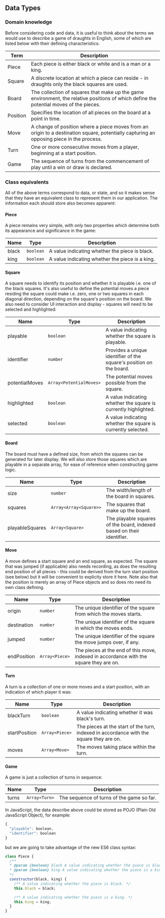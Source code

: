 ## Data Types

### Domain knowledge
Before considering code and data, it is useful to think about the terms we would use to describe a game of draughts in English, some of which are listed below with their defining characteristics:

| Term            | Description                                                  | 
|-----------------|--------------------------------------------------------------|
| Piece           | Each piece is either black or white and is a man or a king.  |
| Square          | A discrete location at which a piece can reside - in draughts only the black squares are used. |
| Board	          | The collection of squares that make up the game environment, the relative positions of which define the potential moves of the pieces. |
| Position        | Specifies the location of all pieces on the board at a point in time. |
| Move            | A change of position where a piece moves from an origin to a destination square, potentially capturing an opposing piece in the process. |
| Turn            | One or more consecutive moves from a player, beginning at a start position. |
| Game            | The sequence of turns from the commencement of play until a win or draw is declared. |

### Class equivalents
All of the above terms correspond to data, or state, and so it makes sense that they have an equivalent class to represent them in our application. The information each should store also becomes apparent:

#### Piece
A piece remains very simple, with only two properties which determine both its appearance and significance in the game:

| Name            | Type            | Description                       | 
|-----------------|-----------------|-----------------------------------|
| black           | `boolean`       | A value indicating whether the piece is black. |
| king            | `boolean`       | A value indicating whether the piece is a king. |

#### Square
A square needs to identify its position and whether it is playable i.e. one of the black squares. It's also useful to define the potential moves a piece residing the square could make i.e. zero, one or two squares in each diagonal direction, depending on the square's position on the board. We also need to consider UI interaction and display - squares will need to be selected and highlighted:

| Name            | Type            | Description                       | 
|-----------------|-----------------|-----------------------------------|
| playable        | `boolean`       | A value indicating whether the square is playable. |
| identifier      | `number`        | Provides a unique identifier of the square's position on the board. |
| potentialMoves  | `Array<PotentialMoves>` | The potential moves possible from the square. |
| highlighted     | `boolean`       | A value indicating whether the square is currently highlighted. |
| selected        | `boolean`       | A value indicating whether the square is currently selected. |

#### Board
The board must have a defined size, from which the squares can be generated for later display. We will also store those squares which are playable in a separate array, for ease of reference when constructing game logic.

| Name            | Type            | Description                       | 
|-----------------|-----------------|-----------------------------------|
| size            | `number`        | The width/length of the board in squares. |
| squares         | `Array<Array<Square>>` | The squares that make up the board.  |
| playableSquares | `Array<Square>` | The playable squares of the board, indexed based on their identifier. |

#### Move
A move defines a start square and an end square, as expected. The square that was jumped (if applicable) also needs recording, as does the resulting end position of all pieces - this could be derived from the turn start position (see below) but it will be convenient to explicity store it here. Note also that the position is merely an array of Piece objects and so does nto need its own class defining.

| Name            | Type            | Description                       | 
|-----------------|-----------------|-----------------------------------|
| origin          | `number`        | The unique identifier of the square from which the moves starts. |
| destination     | `number`        | The unique identifier of the square in which the moves ends.  |
| jumped          | `number`        | The unique identifier of the square the move jumps over, if any.  |
| endPosition     | `Array<Piece>`  | The pieces at the end of this move, indexed in accordance with the square they are on. |

#### Turn
A turn is a collection of one or more moves and a start position, with an indication of which player it was:

| Name            | Type            | Description                       | 
|-----------------|-----------------|-----------------------------------|
| blackTurn       | `boolean`       | A value indicating whether it was black's turn. |
| startPosition   | `Array<Piece>`  | The pieces at the start of the turn, indexed in accordance with the square they are on. |
| moves           | `Array<Move>`   | The moves taking place within the turn. |

#### Game
A game is just a collection of turns in sequence:

| Name            | Type            | Description                       | 
|-----------------|-----------------|-----------------------------------|
| turns           | `Array<Turn>`   | The sequence of turns of the game so far. |

In JavaScript, the data describe above could be stored as POJO (Plain Old JavaScript Object), for example:

```JavaScript
{
  "playable": boolean,
  "identifier": boolean
}
```

but we are going to take advantage of the new ES6 class syntax:

```JavaScript
class Piece {
  /**
  * @param {boolean} black A value indicating whether the piece is black.
  * @param {boolean} king A value indicating whether the piece is a king.
  */
  constructor(black, king) {
    /** A value indicating whether the piece is black. */
    this.black = black;

    /** A value indicating whether the piece is a king. */
    this.king = king;
  }
}
```

